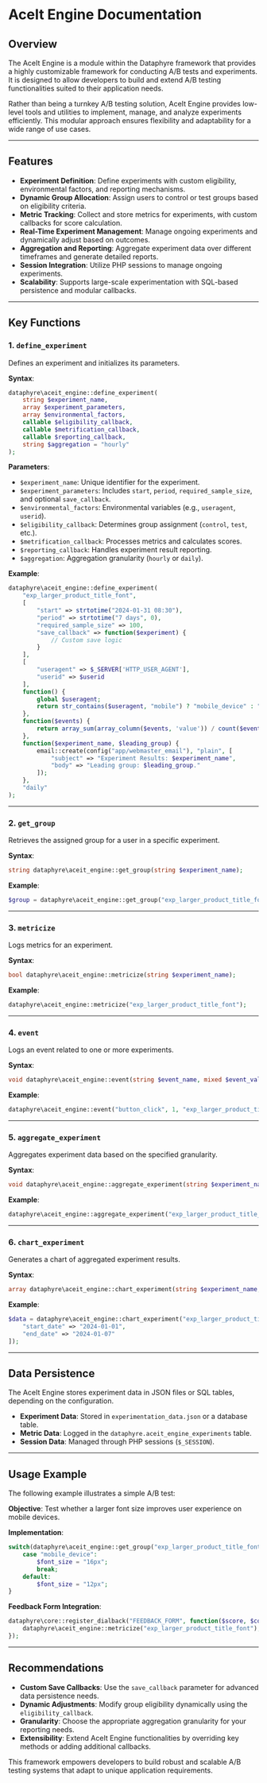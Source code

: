 # AceIt Engine Documentation

## Overview

The AceIt Engine is a module within the Dataphyre framework that provides a highly customizable framework for conducting A/B tests and experiments. It is designed to allow developers to build and extend A/B testing functionalities suited to their application needs.

Rather than being a turnkey A/B testing solution, AceIt Engine provides low-level tools and utilities to implement, manage, and analyze experiments efficiently. This modular approach ensures flexibility and adaptability for a wide range of use cases.

---

## Features
- **Experiment Definition**: Define experiments with custom eligibility, environmental factors, and reporting mechanisms.
- **Dynamic Group Allocation**: Assign users to control or test groups based on eligibility criteria.
- **Metric Tracking**: Collect and store metrics for experiments, with custom callbacks for score calculation.
- **Real-Time Experiment Management**: Manage ongoing experiments and dynamically adjust based on outcomes.
- **Aggregation and Reporting**: Aggregate experiment data over different timeframes and generate detailed reports.
- **Session Integration**: Utilize PHP sessions to manage ongoing experiments.
- **Scalability**: Supports large-scale experimentation with SQL-based persistence and modular callbacks.

---

## Key Functions

### 1. `define_experiment`

Defines an experiment and initializes its parameters.

**Syntax**:
```php
dataphyre\aceit_engine::define_experiment(
    string $experiment_name,
    array $experiment_parameters,
    array $environmental_factors,
    callable $eligibility_callback,
    callable $metrification_callback,
    callable $reporting_callback,
    string $aggregation = "hourly"
);
```

**Parameters**:
- `$experiment_name`: Unique identifier for the experiment.
- `$experiment_parameters`: Includes `start`, `period`, `required_sample_size`, and optional `save_callback`.
- `$environmental_factors`: Environmental variables (e.g., `useragent`, `userid`).
- `$eligibility_callback`: Determines group assignment (`control`, `test`, etc.).
- `$metrification_callback`: Processes metrics and calculates scores.
- `$reporting_callback`: Handles experiment result reporting.
- `$aggregation`: Aggregation granularity (`hourly` or `daily`).

**Example**:
```php
dataphyre\aceit_engine::define_experiment(
    "exp_larger_product_title_font",
    [
        "start" => strtotime("2024-01-31 08:30"),
        "period" => strtotime("7 days", 0),
        "required_sample_size" => 100,
        "save_callback" => function($experiment) {
            // Custom save logic
        }
    ],
    [
        "useragent" => $_SERVER['HTTP_USER_AGENT'],
        "userid" => $userid
    ],
    function() {
        global $useragent;
        return str_contains($useragent, "mobile") ? "mobile_device" : "control";
    },
    function($events) {
        return array_sum(array_column($events, 'value')) / count($events);
    },
    function($experiment_name, $leading_group) {
        email::create(config("app/webmaster_email"), "plain", [
            "subject" => "Experiment Results: $experiment_name",
            "body" => "Leading group: $leading_group."
        ]);
    },
    "daily"
);
```

---

### 2. `get_group`

Retrieves the assigned group for a user in a specific experiment.

**Syntax**:
```php
string dataphyre\aceit_engine::get_group(string $experiment_name);
```

**Example**:
```php
$group = dataphyre\aceit_engine::get_group("exp_larger_product_title_font");
```

---

### 3. `metricize`

Logs metrics for an experiment.

**Syntax**:
```php
bool dataphyre\aceit_engine::metricize(string $experiment_name);
```

**Example**:
```php
dataphyre\aceit_engine::metricize("exp_larger_product_title_font");
```

---

### 4. `event`

Logs an event related to one or more experiments.

**Syntax**:
```php
void dataphyre\aceit_engine::event(string $event_name, mixed $event_value, string ...$experiment_names);
```

**Example**:
```php
dataphyre\aceit_engine::event("button_click", 1, "exp_larger_product_title_font");
```

---

### 5. `aggregate_experiment`

Aggregates experiment data based on the specified granularity.

**Syntax**:
```php
void dataphyre\aceit_engine::aggregate_experiment(string $experiment_name, string $granulation = "hourly");
```

**Example**:
```php
dataphyre\aceit_engine::aggregate_experiment("exp_larger_product_title_font", "daily");
```

---

### 6. `chart_experiment`

Generates a chart of aggregated experiment results.

**Syntax**:
```php
array dataphyre\aceit_engine::chart_experiment(string $experiment_name, ?string $test_group, ?array $parameters);
```

**Example**:
```php
$data = dataphyre\aceit_engine::chart_experiment("exp_larger_product_title_font", "test", [
    "start_date" => "2024-01-01",
    "end_date" => "2024-01-07"
]);
```

---

## Data Persistence

The AceIt Engine stores experiment data in JSON files or SQL tables, depending on the configuration.

- **Experiment Data**: Stored in `experimentation_data.json` or a database table.
- **Metric Data**: Logged in the `dataphyre.aceit_engine_experiments` table.
- **Session Data**: Managed through PHP sessions (`$_SESSION`).

---

## Usage Example

The following example illustrates a simple A/B test:

**Objective**: Test whether a larger font size improves user experience on mobile devices.

**Implementation**:
```php
switch(dataphyre\aceit_engine::get_group("exp_larger_product_title_font")) {
    case "mobile_device":
        $font_size = "16px";
        break;
    default:
        $font_size = "12px";
}
```

**Feedback Form Integration**:
```php
dataphyre\core::register_dialback("FEEDBACK_FORM", function($score, $comment) {
    dataphyre\aceit_engine::metricize("exp_larger_product_title_font");
});
```

---

## Recommendations

- **Custom Save Callbacks**: Use the `save_callback` parameter for advanced data persistence needs.
- **Dynamic Adjustments**: Modify group eligibility dynamically using the `eligibility_callback`.
- **Granularity**: Choose the appropriate aggregation granularity for your reporting needs.
- **Extensibility**: Extend AceIt Engine functionalities by overriding key methods or adding additional callbacks.

This framework empowers developers to build robust and scalable A/B testing systems that adapt to unique application requirements.
